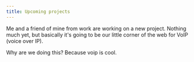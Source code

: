 ```yaml
---
title: Upcoming projects
---
```


Me and a friend of mine from work are working on a new project. Nothing much
yet, but basically it's going to be our little corner of the web for VoIP
(voice over IP).

Why are we doing this? Because voip is cool.

